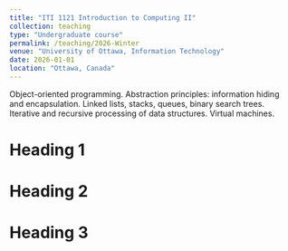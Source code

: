 ```yaml
---
title: "ITI 1121 Introduction to Computing II"
collection: teaching
type: "Undergraduate course"
permalink: /teaching/2026-Winter
venue: "University of Ottawa, Information Technology"
date: 2026-01-01
location: "Ottawa, Canada"
---
```


Object-oriented programming. Abstraction principles: information hiding and encapsulation. Linked lists, stacks, queues, binary search trees. Iterative and recursive processing of data structures. Virtual machines.

Heading 1
======

Heading 2
======

Heading 3
======
